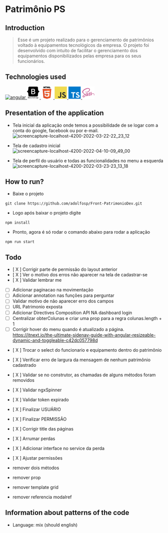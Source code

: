 # Patrimônio PS

## Introduction

> Esse é um projeto realizado para o gerenciamento de patrimônios voltado à equipamentos tecnológicos da empresa. O projeto foi desenvolvido com intuito de facilitar o gerenciamento dos equipamentos disponibilizados pelas empresa para os seus funcionários.

## Technologies used
<p align="left"> <a href="https://angular.io" target="_blank">
 <img src="https://angular.io/assets/images/logos/angular/angular.svg" alt="angular" width="40" height="40"/> </a> <a href="https://azure.microsoft.com/en-in/" target="_blank">
<img src="https://raw.githubusercontent.com/devicons/devicon/master/icons/bootstrap/bootstrap-plain-wordmark.svg" alt="bootstrap" width="40" height="40"/> </a> <a href="https://www.w3schools.com/cs/" target="_blank">
  <img src="https://raw.githubusercontent.com/devicons/devicon/master/icons/html5/html5-original-wordmark.svg" alt="html5" width="40" height="40"/> </a> <a href="https://developer.mozilla.org/en-US/docs/Web/JavaScript" target="_blank">
 <a href="https://www.w3.org/html/" target="_blank"> <img src="https://raw.githubusercontent.com/devicons/devicon/master/icons/javascript/javascript-original.svg" alt="javascript" width="40" height="40"/> </a>
 <a href="https://www.typescriptlang.org/" target="_blank"> <img src="https://raw.githubusercontent.com/devicons/devicon/master/icons/typescript/typescript-original.svg" alt="typescript" width="40" height="40"/> </a>
 <a href="https://sass-lang.com" target="_blank"> <img src="https://raw.githubusercontent.com/devicons/devicon/master/icons/sass/sass-original.svg" alt="sass" width="40" height="40"/> </a>

 ## Presentation of the application

- Tela inicial da aplicação onde temos a possibilidade de se logar com a conta do google, facebook ou por e-mail.
![screencapture-localhost-4200-2022-03-22-22_23_12](https://user-images.githubusercontent.com/39220517/159603798-ec032b56-9bcd-4ea1-9f5e-8fe19c4761d2.png)

- Tela de cadastro inicial
![screencapture-localhost-4200-2022-04-10-09_49_00](https://user-images.githubusercontent.com/39220517/162618989-b5e5b3fd-a509-4cc6-b4fd-d295b5cdb199.png)

- Tela de perfil do usuário e todas as funcionalidades no menu a esquerda
![screencapture-localhost-4200-2022-03-23-23_13_18](https://user-images.githubusercontent.com/39220517/159828610-6c5f5e44-dbf5-43da-943b-1703e6a3e360.png)

 ## How to run?

  - Baixe o projeto
  ```
  git clone https://github.com/adolfosp/Front-PatrimonioDev.git
  ```

  - Logo após baixar o projeto digite
  ```
  npm install
  ```

  - Pronto, agora é só rodar o comando abaixo para rodar a aplicação
  ```
  npm run start
  ```


  ## Todo
- [ X ] Corrigir parte de permissão do layout anterior
- [ X ] Ver o motivo dos erros não aparecer na tela de cadastrar-se
- [ X ] Validar lembrar me
- [ ] Adicionar paginacao na movimentação
- [ ] Adicionar annotation nas funções para perguntar
- [ ] Validar motivo de não aparecer erro dos campos
- [ ] URL Patrimonio exposta
- [ ] Adicionar Directives Composition API NA dashboard login
- [ ] Centralizar obterColunas e criar uma prop para a regra colunas.length + 1
- [ ] Corrigir hover do menu quando é atualizado a página. https://itnext.io/the-ultimate-sidenav-guide-with-angular-resizeable-dynamic-and-toggleable-c42dc057798d
- [ X ] Trocar o select do funcionario e equipamento dentro do patrimônio
- [ X ] Verificar erro de largura da mensagem de nenhum patrimônio cadastrado
- [ X ] Validar se no construtor, as chamadas de alguns métodos foram removidos
- [ X ] Validar ngxSpinner
- [ X ] Validar token expirado
- [ X ] Finalizar USUÁRIO
- [ X ] Finalizar PERMISSÃO
- [ X ] Corrigir title das páginas
- [ X ] Arrumar perdas
- [ X ] Adicionar interface no service da perda
- [ X ] Ajustar permissões


- remover dois métodos
- remover prop
- remover template grid
- remover referencia modalref

## Information about patterns of the code
- Language: mix (should english)

